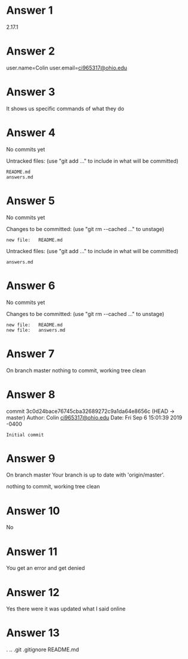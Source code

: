 # Answer 1
2.17.1
# Answer 2
user.name=Colin
user.email=ci965317@ohio.edu
# Answer 3
It shows us specific commands of what they do 
# Answer 4 
 No commits yet

Untracked files:
  (use "git add <file>..." to include in what will be committed)

	README.md
	answers.md

# Answer 5
No commits yet

Changes to be committed:
  (use "git rm --cached <file>..." to unstage)

	new file:   README.md

Untracked files:
  (use "git add <file>..." to include in what will be committed)

	answers.md

# Answer 6
No commits yet

Changes to be committed:
  (use "git rm --cached <file>..." to unstage)

	new file:   README.md
	new file:   answers.md

# Answer 7
On branch master
nothing to commit, working tree clean

# Answer 8
commit 3c0d24bace76745cba32689272c9a1da64e8656c (HEAD -> master)
Author: Colin <ci965317@ohio.edu>
Date:   Fri Sep 6 15:01:39 2019 -0400

    Initial commit
# Answer 9
On branch master
Your branch is up to date with 'origin/master'.

nothing to commit, working tree clean
# Answer 10
No
# Answer 11
You get an error and get denied
# Answer 12
Yes there were it was updated what I said online 
# Answer 13
.  ..  .git  .gitignore  README.md